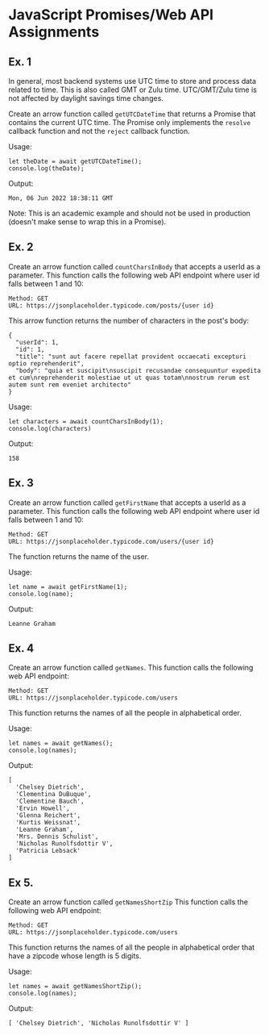 # JavaScript Promises/Web API Assignments

## Ex. 1 

In general, most backend systems use UTC time to store and process data related to time.  This is also called GMT or Zulu time.  UTC/GMT/Zulu time is not affected by daylight savings time changes.

Create an arrow function called `getUTCDateTime` that returns a Promise that contains the current UTC time.  The Promise only implements the `resolve` callback function and not the `reject` callback function.

Usage:
```
let theDate = await getUTCDateTime();
console.log(theDate);
```

Output:
```
Mon, 06 Jun 2022 18:38:11 GMT
```

Note: This is an academic example and should not be used in production (doesn't make sense to wrap this in a Promise).

## Ex. 2

Create an arrow function called `countCharsInBody` that accepts a userId as a parameter.  This function calls the following
web API endpoint where user id falls between 1 and 10:

```
Method: GET 
URL: https://jsonplaceholder.typicode.com/posts/{user id}
```

This arrow function returns the number of characters in the post's body:

```
{
  "userId": 1,
  "id": 1,
  "title": "sunt aut facere repellat provident occaecati excepturi optio reprehenderit",
  "body": "quia et suscipit\nsuscipit recusandae consequuntur expedita et cum\nreprehenderit molestiae ut ut quas totam\nnostrum rerum est autem sunt rem eveniet architecto"
}
```

Usage:
```
let characters = await countCharsInBody(1);
console.log(characters)
```

Output:
```
158
```

## Ex. 3

Create an arrow function called `getFirstName` that accepts a userId as a parameter.  This function calls the following
web API endpoint where user id falls between 1 and 10:

```
Method: GET
URL: https://jsonplaceholder.typicode.com/users/{user id}
```

The function returns the name of the user.

Usage:
```
let name = await getFirstName(1);
console.log(name);
```

Output:
```
Leanne Graham
```

## Ex. 4

Create an arrow function called `getNames`. This function calls the following  web API endpoint:

```
Method: GET
URL: https://jsonplaceholder.typicode.com/users
```

This function returns the names of all the people in alphabetical order.

Usage:
```
let names = await getNames();
console.log(names);
```

Output:
```
[
  'Chelsey Dietrich',
  'Clementina DuBuque',
  'Clementine Bauch',
  'Ervin Howell',
  'Glenna Reichert',
  'Kurtis Weissnat',
  'Leanne Graham',
  'Mrs. Dennis Schulist',
  'Nicholas Runolfsdottir V',
  'Patricia Lebsack'
]
```

## Ex 5.

Create an arrow function called `getNamesShortZip` This function calls the following web API endpoint:

```
Method: GET
URL: https://jsonplaceholder.typicode.com/users
```

This function returns the names of all the people in alphabetical order that have a zipcode whose length is 5 digits.

Usage:
```
let names = await getNamesShortZip();
console.log(names);
```

Output:
```
[ 'Chelsey Dietrich', 'Nicholas Runolfsdottir V' ]
```
